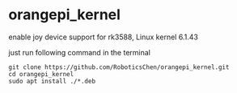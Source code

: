 # orangepi_kernel
enable joy device support for rk3588, Linux kernel 6.1.43

just run following command in the terminal
```
git clone https://github.com/RoboticsChen/orangepi_kernel.git
cd orangepi_kernel
sudo apt install ./*.deb
```
